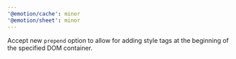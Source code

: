 ```yaml
---
'@emotion/cache': minor
'@emotion/sheet': minor
---
```


Accept new `prepend` option to allow for adding style tags at the beginning of the specified DOM container.
